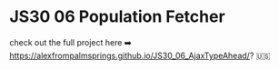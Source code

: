 # JS30 06 Population Fetcher

check out the full project here ➡️ https://alexfrompalmsprings.github.io/JS30_06_AjaxTypeAhead/? 🇺🇸